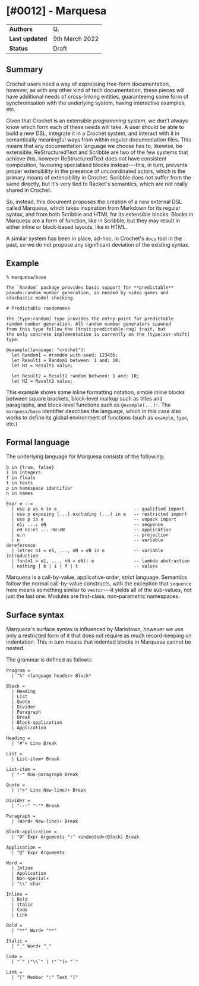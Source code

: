 # [#0012] - Marquesa

|                  |                |
| ---------------- | -------------- |
| **Authors**      | Q.             |
| **Last updated** | 9th March 2022 |
| **Status**       | Draft          |

## Summary

Crochet users need a way of expressing free-form documentation, however,
as with any other kind of tech documentation, these pieces will have
additional needs of cross-linking entities, guaranteeing some form of
synchronisation with the underlying system, having interactive examples,
etc.

Given that Crochet is an extensible _programming system_, we don't always
know which form each of these needs will take. A user should be able to
build a new DSL, integrate it in a Crochet system, and interact with it
in semantically meaningful ways from within regular documentation files.
This means that any documentation language we choose has to, likewise,
be extensible. ReStructuredText and Scribble are two of the few systems
that achieve this, however ReStructuredText does not have consistent
composition, favouring specialised blocks instead---this, in turn,
prevents proper extensibility in the presence of uncoordinated actors,
which is the primary means of extensibility in Crochet. Scribble does
not suffer from the same directly, but it's very tied to Racket's
semantics, which are not really shared in Crochet.

So, instead, this document proposes the creation of a new external
DSL called Marquesa, which takes inspiration from Markdown for its
regular syntax, and from both Scribble and HTML for its extensible
blocks. Blocks in Marquesa are a form of function, like in Scribble,
but they may result in either inline or block-based layouts, like
in HTML.

A similar system has been in place, ad-hoc, in Crochet's `docs` tool
in the past, so we do not propose any significant deviation of the
existing syntax.

## Example

    % marquesa/base

    The `Random` package provides basic support for **predictable**
    pseudo-random number generation, as needed by video games and
    stochastic model checking.

    # Predictable randomness

    The [type:random] type provides the entry-point for predictable
    random number generation. All random number generators spawned
    from this type follow the [trait:predictable-rng] trait, but
    the only concrete implementation is currently on the [type:xor-shift]
    type.

    @example(language: "crochet"):
      let Random1 = #random with-seed: 123456;
      let Result1 = Random1 between: 1 and: 10;
      let N1 = Result1 value;

      let Result2 = Result1 random between: 1 and: 10;
      let N2 = Result2 value;

This example shows some inline formatting notation, simple inline blocks
between square brackets, block-level markup such as titles and paragraphs,
and block-level functions such as `@example(...):`. The `marquesa/base`
identifier describes the language, which in this case also works to define
its global environment of functions (such as `example`, `type`, etc.)

## Formal language

The underlying language for Marquesa consists of the following:

    b in {true, false}
    i in integers
    f in floats
    t in texts
    p in namespace identifier
    n in names

    Expr e ::=
      | use p as n in e                             -- qualified import
      | use p exposing (...) excluding (...) in e   -- restricted import
      | use p in e                                  -- unpack import
      | e1; ...; eN                                 -- sequence
      | eH n1:e1 ... nN:eN                          -- application
      | e.n                                         -- projection
      | n                                           -- variable dereference
      | letrec n1 = e1, ..., nN = eN in e           -- variable introduction
      | fun(n1 = e1, ..., nN = eN): e               -- lambda abstraction
      | nothing | b | i | f | t                     -- values

Marquesa is a call-by-value, applicative-order, strict language. Semantics
follow the normal call-by-value constructs, with the exception that
`sequence` here means something similar to `vector`---it yields all of the
sub-values, not just the last one. Modules are first-class, non-parametric
namespaces.

## Surface syntax

Marquesa's surface syntax is influenced by Markdown, however we use only
a restricted form of it that does not require as much record-keeping on
indentation. This in turn means that indented blocks in Marquesa cannot
be nested.

The grammar is defined as follows:

    Program =
      | "%" <language header> Block*

    Block =
      | Heading
      | List
      | Quote
      | Divider
      | Paragraph
      | Break
      | Block-application
      | Application

    Heading =
      | "#"+ Line Break

    List =
      | List-item+ Break

    List-item =
      | "-" Run-paragraph Break

    Quote =
      | (">" Line New-line)+ Break

    Divider =
      | "---" "-"* Break

    Paragraph =
      | (Word+ New-line)+ Break

    Block-application =
      | "@" Expr Arguments ":" <indented>(Block) Break

    Application =
      | "@" Expr Arguments

    Word =
      | Inline
      | Application
      | Non-special+
      | "\\" char

    Inline =
      | Bold
      | Italic
      | Code
      | Link

    Bold =
      | "**" Word+ "**"

    Italic =
      | "_" Word+ "_"

    Code =
      | "`" ("\\`" | !"`")+ "`"

    Link =
      | "[" Member ":" Text "]"
